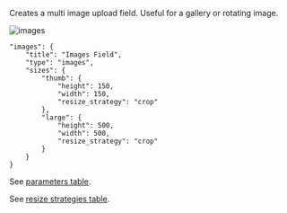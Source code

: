 Creates a multi image upload field. Useful for a gallery or rotating image.

![images](http://space.todaymade.com/todaycms/images.jpeg)

    "images": {
        "title": "Images Field",
        "type": "images",
        "sizes": {
            "thumb": {
                "height": 150,
                "width": 150,
                "resize_strategy": "crop"
            },
            "large": {
                "height": 500,
                "width": 500,
                "resize_strategy": "crop"
            }
        }
    }

See [parameters table](https://github.com/justinwalsh/todaycms/wiki/Image).

See [resize strategies table](https://github.com/justinwalsh/todaycms/wiki/Resize-Strategies-Table).